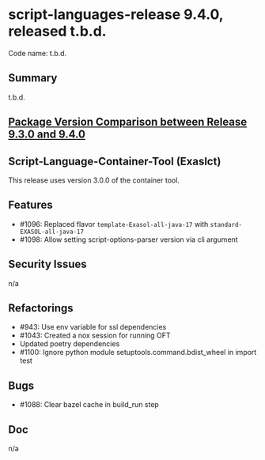 # script-languages-release 9.4.0, released t.b.d.

Code name: t.b.d.

## Summary

t.b.d. 

## [Package Version Comparison between Release 9.3.0 and 9.4.0](package_diffs/9.4.0/README.md)

## Script-Language-Container-Tool (Exaslct)

This release uses version 3.0.0 of the container tool.

## Features

 - #1096: Replaced flavor `template-Exasol-all-java-17` with `standard-EXASOL-all-java-17`
 - #1098: Allow setting script-options-parser version via cli argument

## Security Issues

n/a

## Refactorings

 - #943: Use env variable for ssl dependencies
 - #1043: Created a nox session for running OFT
 - Updated poetry dependencies
 - #1100: Ignore python module setuptools.command.bdist_wheel in import test 

## Bugs

 - #1088: Clear bazel cache in build_run step

## Doc

n/a
